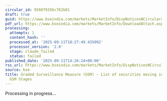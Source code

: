 ```yaml
---
circular_id: 956079356c762b81
draft: true
guid: https://www.bseindia.com/markets/MarketInfo/DispNoticesNCirculars.aspx?Noticeid={DE26047E-CBAD-4F0D-A070-284A7EC71FEB}&noticeno=20250911-81&dt=09/11/2025&icount=81&totcount=91&flag=0
pdf_url: https://www.bseindia.com/markets/MarketInfo/DownloadAttach.aspx?id=20250911-81&attachedId=8f56cf82-55de-45f4-b5c7-f6eaf99bc7ac
processing:
  attempts: 1
  content_hash: ''
  processed_at: '2025-09-11T18:27:49.435092'
  processor_version: '2.0'
  stage: claude_failed
  status: failed
published_date: '2025-09-11T14:26:24+00:00'
rss_url: https://www.bseindia.com/markets/MarketInfo/DispNoticesNCirculars.aspx?Noticeid={DE26047E-CBAD-4F0D-A070-284A7EC71FEB}&noticeno=20250911-81&dt=09/11/2025&icount=81&totcount=91&flag=0
source: bse
title: Graded Surveillance Measure (GSM) - List of securities moving into their respective
  GSM Stages
---
```


Processing in progress...